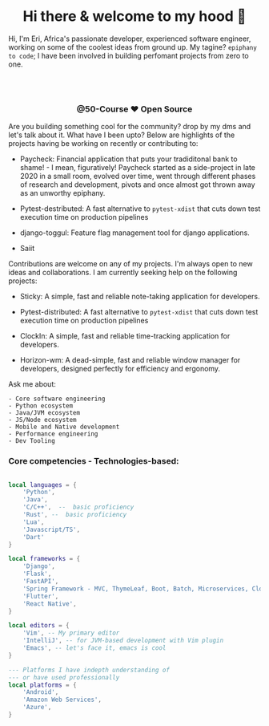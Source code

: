 <div align="center">

# Hi there & welcome to my hood 👋

</div>

Hi, I'm Eri, Africa's passionate developer, experienced software engineer, working on some of the coolest ideas from ground up. My tagine? `epiphany to code`;
I have been involved in building perfomant projects from zero to one.

<br></br>

<div align="center">

### @50-Course ❤️ Open Source

</div>


Are you building something cool for the community? drop by my dms and let's talk about it. What have I been upto? Below are highlights of the projects having be working on recently or contributing to:

- Paycheck: Financial application that puts your tradiditonal bank to shame! - I mean, figuratively! Paycheck started as a side-project
in late 2020 in a small room, evolved over time, went through different phases of research and development, pivots and once almost got thrown away
as an unworthy epiphany. 

- Pytest-destributed: A fast alternative to `pytest-xdist` that cuts down test execution time on production pipelines

- django-toggul: Feature flag management tool for django applications.

- Saiit

Contributions are welcome on any of my projects. I'm always open to new ideas and collaborations. I am currently seeking help on
the following projects:

- Sticky: A simple, fast and reliable note-taking application for developers.

- Pytest-distributed: A fast alternative to `pytest-xdist` that cuts down test execution time on production pipelines

- ClockIn: A simple, fast and reliable time-tracking application for developers.

- Horizon-wm: A dead-simple, fast and reliable window manager for developers, designed perfectly for efficiency and ergonomy.



Ask me about:

    - Core software engineering
    - Python ecosystem
    - Java/JVM ecosystem
    - JS/Node ecosystem
    - Mobile and Native development
    - Performance engineering
    - Dev Tooling


### Core competencies - Technologies-based:

```lua

local languages = {
    'Python',
    'Java',
    'C/C++',  --  basic proficiency
    'Rust', --  basic proficiency
    'Lua',
    'Javascript/TS',
    'Dart'
}

local frameworks = {
    'Django',
    'Flask',
    'FastAPI',
    'Spring Framework - MVC, ThymeLeaf, Boot, Batch, Microservices, Cloud',
    'Flutter',
    'React Native',
}

local editors = {
    'Vim', -- My primary editor
    'IntelliJ', -- for JVM-based development with Vim plugin
    'Emacs', -- let's face it, emacs is cool
}

--- Platforms I have indepth understanding of
--- or have used professionally
local platforms = {
    'Android',
    'Amazon Web Services',
    'Azure',
}

```

<!--
**50-Course/50-Course** is a ✨ _special_ ✨ repository because its `README.md` (this file) appears on your GitHub profile.

Here are some ideas to get you started:

- 🔭 I’m currently working on ...
- 🌱 I’m currently learning ...
- 👯 I’m looking to collaborate on ...
- 🤔 I’m looking for help with ...
- 💬 Ask me about ...
- 📫 How to reach me: ...
- 😄 Pronouns: ...
- ⚡ Fun fact: ...
-->
